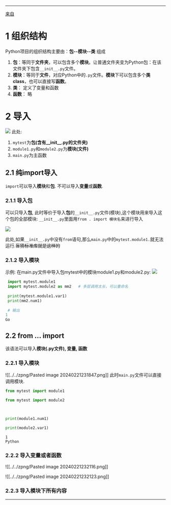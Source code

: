 ***
[来自](https://zhuanlan.zhihu.com/p/335347908#:~:text=1%20%E7%BB%84%E7%BB%87%E7%BB%93%E6%9E%84%201%20Python%E9%A1%B9%E7%9B%AE%E7%9A%84%E7%BB%84%E7%BB%87%E7%BB%93%E6%9E%84%E4%B8%BB%E8%A6%81%E7%94%B1%20%E5%8C%85--%E6%A8%A1%E5%9D%97--%E7%B1%BB%20%E8%BF%99%E4%BA%9B%E9%83%A8%E5%88%86%E6%9E%84%E6%88%90%E3%80%82%202%20%E5%8C%85%EF%BC%9A,%E4%B8%80%E4%B8%AA%E6%A8%A1%E5%9D%97%E4%B8%8B%E9%9D%A2%E4%B9%9F%E5%8F%AF%E4%BB%A5%E5%8C%85%E5%90%AB%E5%A4%9A%E4%B8%AA%E7%B1%BB%E3%80%82%20%E6%A8%A1%E5%9D%97%E4%B8%8B%E9%9D%A2%E4%B9%9F%E5%8F%AF%E4%BB%A5%E7%9B%B4%E6%8E%A5%E5%86%99%E5%87%BD%E6%95%B0%E3%80%82%204%20%E7%B1%BB%EF%BC%9A%20%E7%B1%BB%E4%B8%AD%E5%AE%9A%E4%B9%89%E4%BA%86%E5%8F%98%E9%87%8F%E5%92%8C%E5%87%BD%E6%95%B0%E3%80%82%205%20%E5%87%BD%E6%95%B0%EF%BC%9A%20%E7%94%A8%E4%BA%8E%E5%AE%9E%E7%8E%B0%E7%89%B9%E5%AE%9A%E5%8A%9F%E8%83%BD%EF%BC%8C)

# 1 组织结构
Python项目的组织结构主要由：**包--模块--类** 组成
1. **包**：等同于**文件夹**，可以包含多个**模块**。让普通文件夹变为Python包：在该文件夹下包含`__init__.py`文件。
2. **模块**：等同于**文件**，对应Python中的`.py`文件。**模块**下可以包含多个**类class**，也可以直接写**函数**。
3. **类**： 定义了变量和函数
4. **函数**： 略

# 2 导入
![](https://szltuchuang.oss-rg-china-mainland.aliyuncs.com/image/20240221163905.png)
此处:
1. `mytest`为**包(含有__init__.py的文件夹)**
2. `module1.py`和`module2.py`为**模块(文件)**
3. `main.py`为主函数


## 2.1 纯import导入

`import`可以导入**模块**和**包**.
不可以导入**变量**或**函数**.

### 2.1.1 导入包

可以只导入**包**, 此时等价于导入**包**的`__init__.py`文件(模块),这个模块用来导入这个包的全部模块:
	`__init__.py`里面用`from . import 模块名`来进行导入


![](https://szltuchuang.oss-rg-china-mainland.aliyuncs.com/image/20240221163957.png)

此处,如果`__init__.py`中没有`from`语句,那么`main.py`中的`mytest.module1.`就无法运行.~~盲猜标准库就是这样的~~

### 2.1.2 导入模块
示例: 在main.py文件中导入包mytest中的模块module1.py和module2.py:
![](https://szltuchuang.oss-rg-china-mainland.aliyuncs.com/image/20240221164940.png)

```python
 import mytest.module1
 import mytest.module2 as mm2   # 多层调用太长，可以重命名
 ​
 print(mytest.module1.var1)
 print(mm2.num1)
 
 # 输出
1
Go
```

## 2.2 from ... import 

该语法可以导入**模块(.py文件), 变量, 函数** 

### 2.2.1 导入模块
![[../../zpng/Pasted image 20240221231847.png]]
此时`main.py`文件可以直接调用模块. 

```python
from mytest import module1

from mytest import module2

  

print(module1.num1)

print(module2.var1)
```

```text
1
Python
```


### 2.2.2 导入变量或者函数
![[../../zpng/Pasted image 20240221232116.png]]

![[../../zpng/Pasted image 20240221232123.png]]

### 2.2.3 导入模块下所有内容

***
